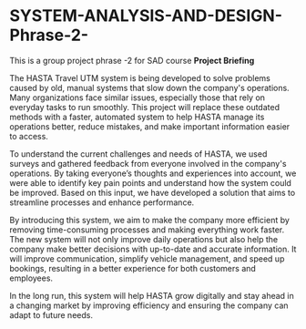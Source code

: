 # SYSTEM-ANALYSIS-AND-DESIGN-Phrase-2-
This is a group project phrase -2 for SAD course 
**Project Briefing** 

The HASTA Travel UTM system is being developed to solve problems caused by old, manual systems that slow down the company's operations. Many organizations face similar issues, especially those that rely on everyday tasks to run smoothly. This project will replace these outdated methods with a faster, automated system to help HASTA manage its operations better, reduce mistakes, and make important information easier to access.

To understand the current challenges and needs of HASTA, we used surveys and gathered feedback from everyone involved in the company's operations. By taking everyone’s thoughts and experiences into account, we were able to identify key pain points and understand how the system could be improved. Based on this input, we have developed a solution that aims to streamline processes and enhance performance.

By introducing this system, we aim to make the company more efficient by removing time-consuming processes and making everything work faster. The new system will not only improve daily operations but also help the company make better decisions with up-to-date and accurate information. It will improve communication, simplify vehicle management, and speed up bookings, resulting in a better experience for both customers and employees.

In the long run, this system will help HASTA grow digitally and stay ahead in a changing market by improving efficiency and ensuring the company can adapt to future needs.
